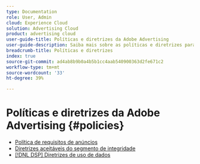 ```yaml
---
type: Documentation
role: User, Admin
cloud: Experience Cloud
solution: Advertising Cloud
product: advertising cloud
user-guide-title: Políticas e diretrizes da Adobe Advertising
user-guide-description: Saiba mais sobre as políticas e diretrizes para DSP de publicidade e [!DNL Advertising Search].
breadcrumb-title: Políticas e diretrizes
index: true
source-git-commit: ad4ab8b9b0a4b5b1cc4aab540900363d2fe671c2
workflow-type: tm+mt
source-wordcount: '33'
ht-degree: 39%

---
```



# Políticas e diretrizes da Adobe Advertising  {#policies}

+ [Política de requisitos de anúncios](/help/policies/ad-requirements-policy.md)
+ [Diretrizes aceitáveis do segmento de integridade](/help/policies/health-segment-guidelines.md)
+ [[!DNL DSP] Diretrizes de uso de dados](/help/policies/data-usage-guidelines.md)
